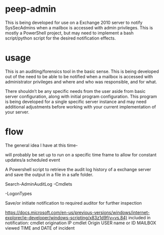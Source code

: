 # peep-admin
This is being developed for use on a Exchange 2010 server to notify SysSecAdmins when a mailbox is accessed with admin privileges. This is mostly a PowerShell project, but may need to implement a bash script/python script for the desired notification effects.

# usage
This is an auditing/forensics tool in the basic sense. This is being developed out of the need to be able to be notified when a mailbox is accessed with administrator privileges and where and who was responsible, and for what. 

There shouldn’t be any specific needs from the user aside from basic server configuration, along with initial program configuration.
This program is being developed for a single specific server instance and may need additional adjustments before working with your current implementation of your server.

# flow
The general idea I have at this time-

will probably be set up to run on a specific time frame to allow for constant updates/a scheduled event

A Powershell script to retrieve the audit log history of a exchange server and save the output in a file in a safe folder.

Search-AdminAuditLog -Cmdlets

-LogonTypes

Save/or initiate notification to required auditor for further inspection 

https://docs.microsoft.com/en-us/previous-versions/windows/internet-explorer/ie-developer/windows-scripting/x83z1d9f(v=vs.84)
included in notification:
cmdlet origination IP
cmdlet Origin USER name or ID 
MAILBOX viewed
TIME and DATE of incident 
